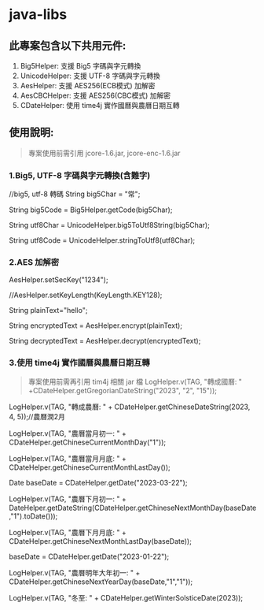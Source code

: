 # java-libs

## 此專案包含以下共用元件:
1. Big5Helper: 支援 Big5 字碼與字元轉換
2. UnicodeHelper: 支援 UTF-8 字碼與字元轉換
3. AesHelper: 支援 AES256(ECB模式) 加解密
4. AesCBCHelper: 支援 AES256(CBC模式) 加解密
5. CDateHelper: 使用 time4j 實作國曆與農曆日期互轉


## 使用說明:

> 專案使用前需引用 jcore-1.6.jar, jcore-enc-1.6.jar

### 1.Big5, UTF-8 字碼與字元轉換(含難字)
//big5, utf-8 轉碼
String big5Char = "常";

String big5Code = Big5Helper.getCode(big5Char);

String utf8Char = UnicodeHelper.big5ToUtf8String(big5Char);

String utf8Code = UnicodeHelper.stringToUtf8(utf8Char);

### 2.AES 加解密
AesHelper.setSecKey("1234");

//AesHelper.setKeyLength(KeyLength.KEY128);

String plainText="hello";	

String encryptedText = AesHelper.encrypt(plainText);

String decryptedText = AesHelper.decrypt(encryptedText);

### 3.使用 time4j 實作國曆與農曆日期互轉
> 專案使用前需再引用 tim4j 相關 jar 檔
LogHelper.v(TAG, "轉成國曆: " +CDateHelper.getGregorianDateString("2023", "2", "15"));

LogHelper.v(TAG, "轉成農曆: " + CDateHelper.getChineseDateString(2023, 4, 5));//農曆潤2月

LogHelper.v(TAG, "農曆當月初一: " + CDateHelper.getChineseCurrentMonthDay("1"));

LogHelper.v(TAG, "農曆當月月底: " + CDateHelper.getChineseCurrentMonthLastDay());

Date baseDate = CDateHelper.getDate("2023-03-22");

LogHelper.v(TAG, "農曆下月初一: " + DateHelper.getDateString(CDateHelper.getChineseNextMonthDay(baseDate,"1").toDate()));

LogHelper.v(TAG, "農曆下月月底: " + CDateHelper.getChineseNextMonthLastDay(baseDate));

baseDate = CDateHelper.getDate("2023-01-22");

LogHelper.v(TAG, "農曆明年大年初一: " + CDateHelper.getChineseNextYearDay(baseDate,"1","1"));

LogHelper.v(TAG, "冬至: " + CDateHelper.getWinterSolsticeDate(2023));

